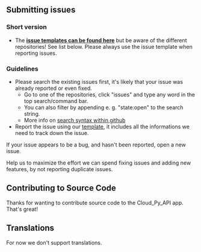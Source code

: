 ## Submitting issues

### Short version

 * The [**issue templates can be found here**][template] but be aware of the different repositories! See list below. Please always use the issue template when reporting issues.

### Guidelines
* Please search the existing issues first, it's likely that your issue was already reported or even fixed.
  - Go to one of the repositories, click "issues" and type any word in the top search/command bar.
  - You can also filter by appending e. g. "state:open" to the search string.
  - More info on [search syntax within github](https://help.github.com/articles/searching-issues)
* Report the issue using our [template][template], it includes all the informations we need to track down the issue.

If your issue appears to be a bug, and hasn't been reported, open a new issue.

Help us to maximize the effort we can spend fixing issues and adding new features, by not reporting duplicate issues.

[template]: https://raw.github.com/bigcat88/cloud_py_api/main/.github/ISSUE_TEMPLATE/bug_report.md

## Contributing to Source Code

Thanks for wanting to contribute source code to the Cloud_Py_API app. That's great!

## Translations

For now we don't support translations.
